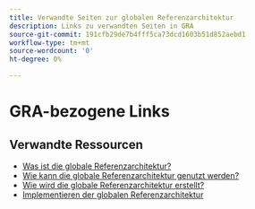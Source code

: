 ```yaml
---
title: Verwandte Seiten zur globalen Referenzarchitektur
description: Links zu verwandten Seiten in GRA
source-git-commit: 191cfb29de7b4fff5ca73dcd1603b51d852aebd1
workflow-type: tm+mt
source-wordcount: '0'
ht-degree: 0%

---
```


# GRA-bezogene Links

## Verwandte Ressourcen

* [Was ist die globale Referenzarchitektur?](../global-reference-architecture/what-is-global-reference-architecture.md)
* [Wie kann die globale Referenzarchitektur genutzt werden?](../global-reference-architecture/how-do-you-leverage-global-reference-architecture.md)
* [Wie wird die globale Referenzarchitektur erstellt?](../global-reference-architecture/how-do-you-architect-global-reference-architecture.md)
* [Implementieren der globalen Referenzarchitektur](../global-reference-architecture/how-do-you-implement-global-reference-architecture.md)
